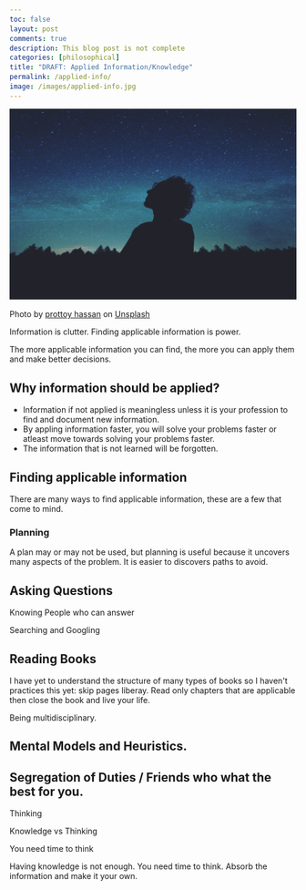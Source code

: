 ```yaml
---
toc: false
layout: post
comments: true
description: This blog post is not complete
categories: [philosophical]
title: "DRAFT: Applied Information/Knowledge"
permalink: /applied-info/
image: /images/applied-info.jpg
---
```

![](/images/applied-info.jpg)

Photo by <a href="https://unsplash.com/@pro321?utm_source=unsplash&utm_medium=referral&utm_content=creditCopyText">prottoy hassan</a> on <a href="https://unsplash.com/s/photos/thinking?utm_source=unsplash&utm_medium=referral&utm_content=creditCopyText">Unsplash</a>
  

Information is clutter. Finding applicable information is power.

The more applicable information you can find, the more you can apply them and make better decisions.

## Why information should be applied?
- Information if not applied is meaningless unless it is your profession to find and document new information.
- By appling information faster, you will solve your problems faster or atleast move towards solving your problems faster.
- The information that is not learned will be forgotten.

## Finding applicable information

There are many ways to find applicable information, these are a few that come to mind.

### Planning
A plan may or may not be used, but planning is useful because it uncovers many aspects of the problem. It is easier to discovers paths to avoid.

## Asking Questions

Knowing People who can answer

Searching and Googling

## Reading Books

I have yet to understand the structure of many types of books so I haven't practices this yet: skip pages liberay. Read only chapters that are applicable then close the book and live your life.

Being multidisciplinary.

## Mental Models and Heuristics.

## Segregation of Duties / Friends who what the best for you.

Thinking

Knowledge vs Thinking

You need time to think

Having knowledge is not enough. You need time to think. Absorb the information and make it your own.


